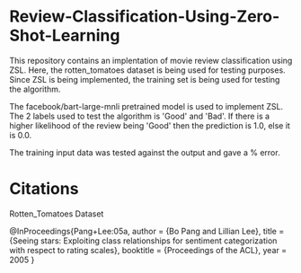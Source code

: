 # Review-Classification-Using-Zero-Shot-Learning

This repository contains an implentation of movie review classification using ZSL. Here, the rotten_tomatoes dataset is being used for testing purposes. Since ZSL is being implemented, the training set is being used for testing the algorithm. 

The facebook/bart-large-mnli pretrained model is used to implement ZSL. The 2 labels used to test the algorithm is 'Good' and 'Bad'. If there is a higher likelihood of the review being 'Good' then the prediction is 1.0, else it is 0.0.

The training input data was tested against the output and gave a % error. 

# Citations

Rotten_Tomatoes Dataset

@InProceedings{Pang+Lee:05a,
  author =       {Bo Pang and Lillian Lee},
  title =        {Seeing stars: Exploiting class relationships for sentiment
                  categorization with respect to rating scales},
  booktitle =    {Proceedings of the ACL},
  year =         2005
}
